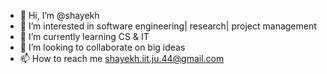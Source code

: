 - 👋 Hi, I’m @shayekh
- 👀 I’m interested in software engineering| research| project management
- 🌱 I’m currently learning CS & IT
- 💞️ I’m looking to collaborate on big ideas
- 📫 How to reach me shayekh.iit.ju.44@gmail.com

<!---
shayekh/shayekh is a ✨ special ✨ repository because its `README.md` (this file) appears on your GitHub profile.
You can click the Preview link to take a look at your changes.
--->
